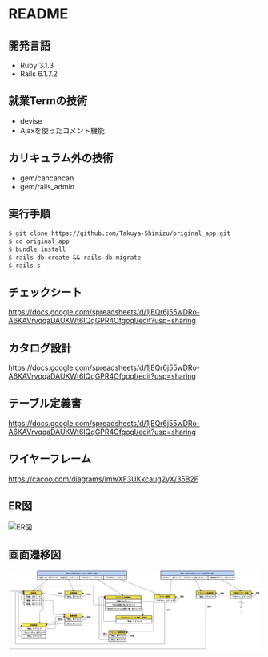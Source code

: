 # README

## 開発言語
- Ruby 3.1.3
- Rails 6.1.7.2

## 就業Termの技術
- devise
- Ajaxを使ったコメント機能

## カリキュラム外の技術
- gem/cancancan
- gem/rails_admin

## 実行手順
````
$ git clone https://github.com/Takuya-Shimizu/original_app.git
$ cd original_app
$ bundle install
$ rails db:create && rails db:migrate
$ rails s
````

## チェックシート
https://docs.google.com/spreadsheets/d/1jEQr6j55wDRo-A6KAVrvqqaDAUKWt6IQqGPR4OfgoqI/edit?usp=sharing

## カタログ設計
https://docs.google.com/spreadsheets/d/1jEQr6j55wDRo-A6KAVrvqqaDAUKWt6IQqGPR4OfgoqI/edit?usp=sharing

## テーブル定義書
https://docs.google.com/spreadsheets/d/1jEQr6j55wDRo-A6KAVrvqqaDAUKWt6IQqGPR4OfgoqI/edit?usp=sharing

## ワイヤーフレーム
https://cacoo.com/diagrams/imwXF3UKkcaug2yX/35B2F

## ER図
![ER図](img/ER図_2.png)

## 画面遷移図
![画面遷移図](img/画面遷移図_2.png)